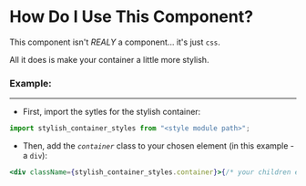 # How Do I Use This Component?

This component isn't _REALY_ a component... it's just `css`.

All it does is make your container a little more stylish.

### **Example:**

---

- First, import the sytles for the stylish container:

```javascript
import stylish_container_styles from "<style module path>";
```

- Then, add the _`container`_ class to your chosen element (in this example - a `div`):

```jsx
<div className={stylish_container_styles.container}>{/* your children elements here */}<div>
```
